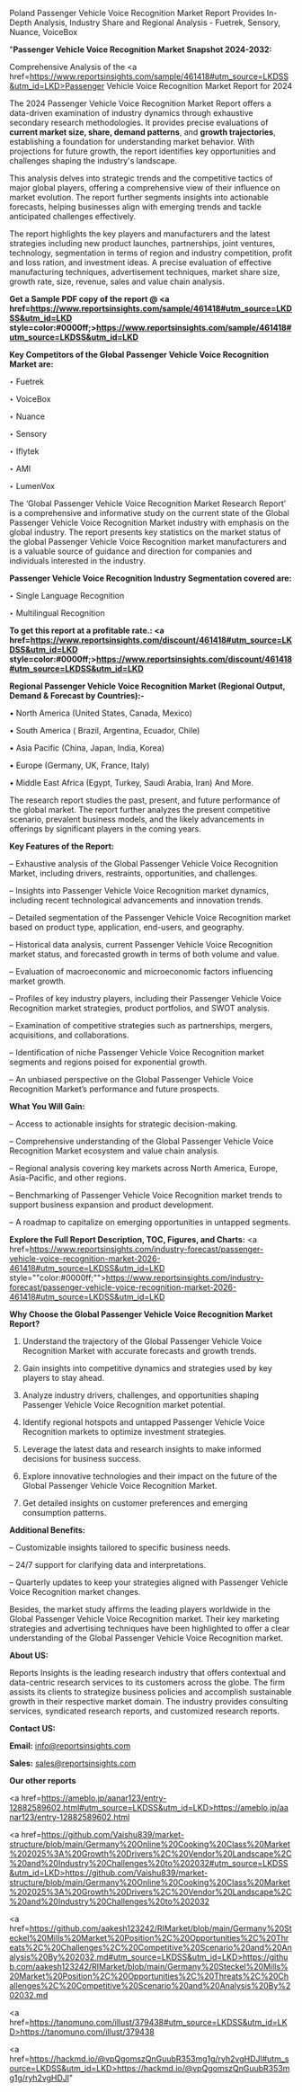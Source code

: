 Poland Passenger Vehicle Voice Recognition Market Report Provides In-Depth Analysis, Industry Share and Regional Analysis - Fuetrek, Sensory, Nuance, VoiceBox

"<strong>Passenger Vehicle Voice Recognition Market Snapshot 2024-2032:</strong>

Comprehensive Analysis of the <a href=https://www.reportsinsights.com/sample/461418#utm_source=LKDSS&utm_id=LKD>Passenger Vehicle Voice Recognition Market</a> Report for 2024

The 2024 Passenger Vehicle Voice Recognition Market Report offers a data-driven examination of industry dynamics through exhaustive secondary research methodologies. It provides precise evaluations of <strong>current market size, share, demand patterns</strong>, and <strong>growth trajectories</strong>, establishing a foundation for understanding market behavior. With projections for future growth, the report identifies key opportunities and challenges shaping the industry's landscape.

This analysis delves into strategic trends and the competitive tactics of major global players, offering a comprehensive view of their influence on market evolution. The report further segments insights into actionable forecasts, helping businesses align with emerging trends and tackle anticipated challenges effectively.

The report highlights the key players and manufacturers and the latest strategies including new product launches, partnerships, joint ventures, technology, segmentation in terms of region and industry competition, profit and loss ration, and investment ideas. A precise evaluation of effective manufacturing techniques, advertisement techniques, market share size, growth rate, size, revenue, sales and value chain analysis.

<strong>Get a Sample PDF copy of the report @ <a href=https://www.reportsinsights.com/sample/461418#utm_source=LKDSS&utm_id=LKD style=color:#0000ff;>https://www.reportsinsights.com/sample/461418#utm_source=LKDSS&utm_id=LKD</a></strong>

<strong>Key Competitors of the Global Passenger Vehicle Voice Recognition Market are:</strong>

‣ Fuetrek

‣ VoiceBox

‣ Nuance

‣ Sensory

‣ Iflytek

‣ AMI

‣ LumenVox

The ‘Global Passenger Vehicle Voice Recognition Market Research Report’ is a comprehensive and informative study on the current state of the Global Passenger Vehicle Voice Recognition Market industry with emphasis on the global industry. The report presents key statistics on the market status of the global Passenger Vehicle Voice Recognition market manufacturers and is a valuable source of guidance and direction for companies and individuals interested in the industry.

<strong>Passenger Vehicle Voice Recognition Industry Segmentation covered are:</strong>

‣ Single Language Recognition

‣ Multilingual Recognition

<strong>To get this report at a profitable rate.: <a href=https://www.reportsinsights.com/discount/461418#utm_source=LKDSS&utm_id=LKD style=color:#0000ff;>https://www.reportsinsights.com/discount/461418#utm_source=LKDSS&utm_id=LKD</a></strong>

<strong>Regional Passenger Vehicle Voice Recognition Market (Regional Output, Demand &amp; Forecast by Countries):-</strong>

• North America (United States, Canada, Mexico)

• South America ( Brazil, Argentina, Ecuador, Chile)

• Asia Pacific (China, Japan, India, Korea)

• Europe (Germany, UK, France, Italy)

• Middle East Africa (Egypt, Turkey, Saudi Arabia, Iran) And More.

The research report studies the past, present, and future performance of the global market. The report further analyzes the present competitive scenario, prevalent business models, and the likely advancements in offerings by significant players in the coming years.

<strong>Key Features of the Report:</strong>

– Exhaustive analysis of the Global Passenger Vehicle Voice Recognition Market, including drivers, restraints, opportunities, and challenges.

– Insights into Passenger Vehicle Voice Recognition market dynamics, including recent technological advancements and innovation trends.

– Detailed segmentation of the Passenger Vehicle Voice Recognition market based on product type, application, end-users, and geography.

– Historical data analysis, current Passenger Vehicle Voice Recognition market status, and forecasted growth in terms of both volume and value.

– Evaluation of macroeconomic and microeconomic factors influencing market growth.

– Profiles of key industry players, including their Passenger Vehicle Voice Recognition market strategies, product portfolios, and SWOT analysis.

– Examination of competitive strategies such as partnerships, mergers, acquisitions, and collaborations.

– Identification of niche Passenger Vehicle Voice Recognition market segments and regions poised for exponential growth.

– An unbiased perspective on the Global Passenger Vehicle Voice Recognition Market’s performance and future prospects.

<strong>What You Will Gain:</strong>

– Access to actionable insights for strategic decision-making.

– Comprehensive understanding of the Global Passenger Vehicle Voice Recognition Market ecosystem and value chain analysis.

– Regional analysis covering key markets across North America, Europe, Asia-Pacific, and other regions.

– Benchmarking of Passenger Vehicle Voice Recognition market trends to support business expansion and product development.

– A roadmap to capitalize on emerging opportunities in untapped segments.

<strong>Explore the Full Report Description, TOC, Figures, and Charts:</strong>
<a href=https://www.reportsinsights.com/industry-forecast/passenger-vehicle-voice-recognition-market-2026-461418#utm_source=LKDSS&utm_id=LKD style=""color:#0000ff;"">https://www.reportsinsights.com/industry-forecast/passenger-vehicle-voice-recognition-market-2026-461418#utm_source=LKDSS&utm_id=LKD</a>

<strong>Why Choose the Global Passenger Vehicle Voice Recognition Market Report?</strong>

1. Understand the trajectory of the Global Passenger Vehicle Voice Recognition Market with accurate forecasts and growth trends.

2. Gain insights into competitive dynamics and strategies used by key players to stay ahead.

3. Analyze industry drivers, challenges, and opportunities shaping Passenger Vehicle Voice Recognition market potential.

4. Identify regional hotspots and untapped Passenger Vehicle Voice Recognition markets to optimize investment strategies.

5. Leverage the latest data and research insights to make informed decisions for business success.

6. Explore innovative technologies and their impact on the future of the Global Passenger Vehicle Voice Recognition Market.

7. Get detailed insights on customer preferences and emerging consumption patterns.

<strong>Additional Benefits:</strong>

– Customizable insights tailored to specific business needs.

– 24/7 support for clarifying data and interpretations.

– Quarterly updates to keep your strategies aligned with Passenger Vehicle Voice Recognition market changes.

Besides, the market study affirms the leading players worldwide in the Global Passenger Vehicle Voice Recognition market. Their key marketing strategies and advertising techniques have been highlighted to offer a clear understanding of the Global Passenger Vehicle Voice Recognition market.

<strong><strong>About US</strong>:</strong>

Reports Insights is the leading research industry that offers contextual and data-centric research services to its customers across the globe. The firm assists its clients to strategize business policies and accomplish sustainable growth in their respective market domain. The industry provides consulting services, syndicated research reports, and customized research reports.

<strong>Contact US:</strong>

<p class=><b>Email:</b> <a href=mailto:info@reportsinsights.com>info@reportsinsights.com</a></p>
<p class=><b>Sales:</b> <a href=mailto:sales@reportsinsights.com>sales@reportsinsights.com</a></p>

<strong>Our other reports</strong>

<a href=https://ameblo.jp/aanar123/entry-12882589602.html#utm_source=LKDSS&utm_id=LKD>https://ameblo.jp/aanar123/entry-12882589602.html</a>

<a href=https://github.com/Vaishu839/market-structure/blob/main/Germany%20Online%20Cooking%20Class%20Market%202025%3A%20Growth%20Drivers%2C%20Vendor%20Landscape%2C%20and%20Industry%20Challenges%20to%202032#utm_source=LKDSS&utm_id=LKD>https://github.com/Vaishu839/market-structure/blob/main/Germany%20Online%20Cooking%20Class%20Market%202025%3A%20Growth%20Drivers%2C%20Vendor%20Landscape%2C%20and%20Industry%20Challenges%20to%202032</a>

<a href=https://github.com/aakesh123242/RIMarket/blob/main/Germany%20Steckel%20Mills%20Market%20Position%2C%20Opportunities%2C%20Threats%2C%20Challenges%2C%20Competitive%20Scenario%20and%20Analysis%20By%202032.md#utm_source=LKDSS&utm_id=LKD>https://github.com/aakesh123242/RIMarket/blob/main/Germany%20Steckel%20Mills%20Market%20Position%2C%20Opportunities%2C%20Threats%2C%20Challenges%2C%20Competitive%20Scenario%20and%20Analysis%20By%202032.md</a>

<a href=https://tanomuno.com/illust/379438#utm_source=LKDSS&utm_id=LKD>https://tanomuno.com/illust/379438</a>

<a href=https://hackmd.io/@vpQgomszQnGuubR353mg1g/ryh2vgHDJl#utm_source=LKDSS&utm_id=LKD>https://hackmd.io/@vpQgomszQnGuubR353mg1g/ryh2vgHDJl</a>"
